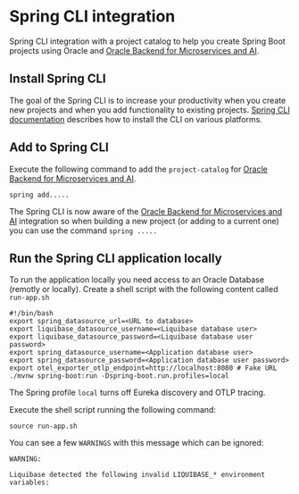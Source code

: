 # Spring CLI integration

Spring CLI integration with a project catalog to help you create Spring Boot projects using Oracle and [Oracle Backend for Microservices and AI](https://bit.ly/OracleAI-microservices).

## Install Spring CLI

The goal of the Spring CLI is to increase your productivity when you create new projects and when you add functionality to existing projects. [Spring CLI documentation](https://docs.spring.io/spring-cli/reference/index.html) describes how to install the CLI on various platforms.

## Add to Spring CLI

Execute the following command to add the `project-catalog` for [Oracle Backend for Microservices and AI](https://bit.ly/OracleAI-microservices).

```shell
spring add.....
```

The Spring CLI is now aware of the [Oracle Backend for Microservices and AI](https://bit.ly/OracleAI-microservices) integration so when building a new project (or adding to a current one) you can use the command `spring .....`

## Run the Spring CLI application locally

To run the application locally you need access to an Oracle Database (remotly or locally). Create a shell script with the following content called `run-app.sh`

```shell
#!/bin/bash
export spring_datasource_url=<URL to database>
export liquibase_datasource_username=<Liquibase database user>
export liquibase_datasource_password=<Liquibase database user password>
export spring_datasource_username=<Application database user>
export spring_datasource_password=<Application database user password>
export otel_exporter_otlp_endpoint=http://localhost:8080 # Fake URL
./mvnw spring-boot:run -Dspring-boot.run.profiles=local
```

The Spring profile `local` turns off Eureka discovery and OTLP tracing.

Execute the shell script running the following command:

```shell
source run-app.sh
```

You can see a few `WARNINGS` with this message which can be ignored:

```log
WARNING:

Liquibase detected the following invalid LIQUIBASE_* environment variables:
```